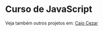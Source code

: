 # Curso de JavaScript
 
Veja também outros projetos em: <a href="https://github.com/Skarzyll" target="_blanck">Caio Cezar</a>

